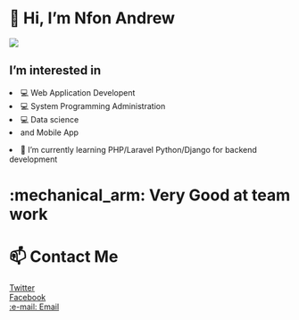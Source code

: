 <h1>👋 Hi, I’m Nfon Andrew</h1>
<img src ="https://static.thenounproject.com/png/246821-200.png"/>
<h2>I’m interested in </h2> 
<li> 💻 Web Application Developent</li>
<li> 💻 System Programming Administration</li>
<li> 💻 Data science</li>  <li> and Mobile App</li>
<p><li>🌱 I’m currently learning PHP/Laravel Python/Django for backend development</li> 
<h1> :mechanical_arm: Very Good at team work</h1>
 <h1>📫 Contact Me </h1>
<a href="twitter.com/nfonandrew73">Twitter </a> <br>
<a href="facebook.com/nfonandrew">Facebook</a><br>
<a href="nfonandrew73@gmail.com">:e-mail: Email</a><br>
</p> 
<!---
andrew21-mch/andrew21-mch is a ✨ special ✨ repository because its `README.md` (this file) appears on your GitHub profile.
You can click the Preview link to take a look at your changes.

